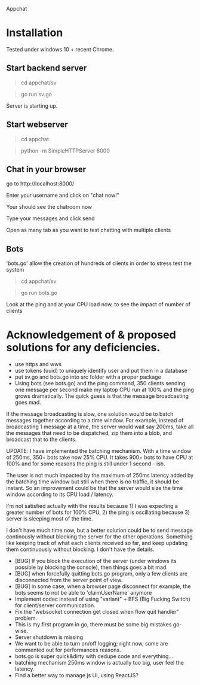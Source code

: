 Appchat

# Installation

Tested under windows 10 + recent Chrome.

## Start backend server

> cd appchat/sv

> go run sv.go

Server is starting up.

## Start webserver

> cd appchat

> python -m SimpleHTTPServer 8000

## Chat in your browser

go to http://localhost:8000/

Enter your username and click on "chat now!"

Your should see the chatroom now

Type your messages and click send

Open as many tab as you want to test chatting with multiple clients

## Bots

'bots.go' allow the creation of hundreds of clients in order to stress test the system

> cd appchat/sv

> go run bots.go

Look at the ping and at your CPU load now, to see the impact of number of clients

# Acknowledgement of & proposed solutions for any deficiencies.

  * use https and wws
  * use tokens (uuid) to uniquely identify user and put them in a database
  * put sv.go and bots.go into src folder with a proper package
  * Using bots (see bots.go) and the ping command, 350 clients sending one message per second make my laptop CPU run at 100% and the ping grows dramatically. The quick guess is that the message broadcasting goes mad.

  If the message broadcasting is slow, one solution would be to batch messages together according to a time window. For example, instead of broadcasting 1 message at a time, the server would wait say 200ms, take all the messages that need to be dispatched, zip them into a blob, and broadcast that to the clients.

  UPDATE: I have implemented the batching mechanism. With a time window of 250ms, 350+ bots take now 25% CPU. It takes 900+ bots to have CPU at 100% and for some reasons the ping is still under 1 second - ish. 

  The user is not much impacted by the maximum of 250ms latency added by the batching time window but still when there is no traffic, it should be instant. So an improvement could be that the server would size the time window according to its CPU load / latency.

  I'm not satisfied actually with the results because 1) I was expecting a greater number of bots for 100% CPU, 2) the ping is oscillating because 3) server is sleeping most of the time.

  I don't have much time now, but a better solution could be to send message continously without blocking the server for the other operations. Something like keeping track of what each clients received so far, and keep updating them continuously without blocking. I don't have the details.
  * [BUG] If you block the execution of the server (under windows its possible by blocking the console), then things goes a bit mad.
  * [BUG] when forcefully quitting bots.go program, only a few clients are disconnected from the server point of view.
  * [BUG] in some case, when a browser page disconnect for example, the bots seems to not be able to 'claimUserName' anymore
  * Implement codec instead of using "variant" + BFS (Big Fucking Switch) for client/server communication.
  * Fix the "websocket connection get closed when flow quit handler" problem.
  * This is my first program in go, there must be some big mistakes go-wise.
  * Server shutdown is missing
  * We want to be able to turn on/off logging; right now, some are commented out for performances reasons.
  * bots.go is super quick&dirty with dedupe code and everything...
  * batching mechanism 250ms window is actually too big, user feel the latency.
  * Find a better way to manage js UI, using ReactJS?